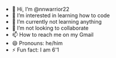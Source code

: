 - 👋 Hi, I’m @nnwarrior22
- 👀 I’m interested in learning how to code
- 🌱 I’m currently not learning anything
- 💞️ I’m not looking to collaborate
- 📫 How to reach me on my Gmail
- 😄 Pronouns: he/him
- ⚡ Fun fact: I am 6'1

<!---
nnwarrior22/nnwarrior22 is a ✨ special ✨ repository because its `README.md` (this file) appears on your GitHub profile.
You can click the Preview link to take a look at your changes.
--->
